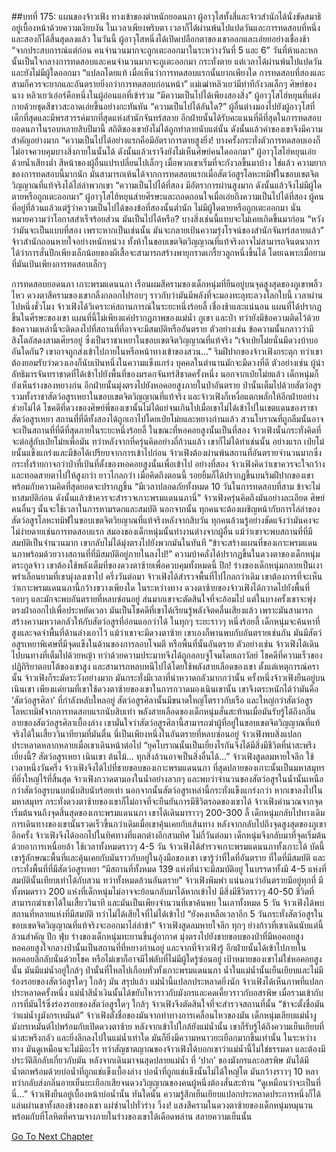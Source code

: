 ##บทที่ 175: แผนของจ้าวเฟิง
ทางเข้าของตำหนักยอดนภา
ผู้อาวุโสทั้งสี่และจ้าวสำนักได้นั่งขัดสมาธิอยู่เบื้องหน้าด้วยความเงียบงัน
ในเวลาเพียงพริบตา เวลาก็ได้ผ่านพ้นไปแปดวันและการทดสอบที่หนึ่งและสองก็ได้สิ้นสุดลงแล้ว
ในวันนี้ ผู้อาวุโสหนึ่งได้เปิดเปลือกตาของเขาออกและเอ่ยยอย่างเชื่องช้า
“จากประสบการณ์แต่ก่อน คนจำนวนมากจะถูกเตะออกมาในระหว่างวันที่ 5 และ 6”
วันที่ห้าและหกนั้นเป็นใจกลางการทดสอบและคนจำนวนมากจะถูเตะออกมา กระทั่งตาย
แต่เวลาได้ผ่านพ้นไปแปดวัน และยังไม่มีผู้ใดออกมา
“แปลกโดยแท้ เมื่อเห็นว่าการทดสอบแรกนั้นยากเพียงใด การทดสอบที่สองและสามก็ควรจะยากและอันตรายยิ่งกว่าการทดสอบก่อนหน้า”
แม่เฒ่าหลิวเยว่มีท่าทีกังวลเล็กๆ
ศิษย์ของนาง หลิวเยว่เอ๋อร์คือหนึ่งในผู้อ่อนแอที่เข้าร่วม
“มีความเป็นไปได้เพียงสองสิ่ง”
ผู้อาวุโสไฮ่หยุนที่แต่งกายด้วยชุดสีขาวสะอาดเอ่ยขึ้นอย่างกะทันหัน
“ความเป็นไปได้อันใด?”
ผู้อื่นต่างมองไปยังผู้อาวุโสที่เด็กที่สุดและมีพรสวรรค์มากที่สุดแห่งสำนักจันทร์สลาย
อีกฝ่ายนั้นได้รับคะแนนที่ดีที่สุดในการทดสอบยอดนภาในรอบหลายสิบปีมานี้
สถิติของเขายังไม่ได้ถูกทำลายนับแต่นั้น ดังนั้นแล้วคำของเขาจึงมีความสำคัญอย่างมาก
“ความเป็นไปได้อย่างแรกคือมีอัตราการตายสูงยิ่ง! บางครั้งกระทั่งตัวการทดสอบเองก็ไม่อาจควบคุมบางสิ่งภายในนั้นได้ ดังนั้นแล้วเราจึงยังไม่เห็นศิษย์คนใดออกมา”
ผู้อาวุโสไฮ่หยุนเอ่ยด้วยน้ำเสียงต่ำ
สีหน้าของผู้อื่นแปรเปลี่ยนไปเล็กๆ เมื่อพวกเขาเริ่มที่จะกังวลขึ้นมาบ้าง
ใช่แล้ว ความยากของการทดสอบนี้มากนัก มันสามารถเห้นได้จากการทดสอบแรกเมื่อสัตว์อสูรโลหะทมิฬในขอบเขตจิตวิญญาณที่แท้จริงได้ไล่ล่าพวกเขา
“ความเป็นไปได้ที่สอง มีอัตราการผ่านสูงมาก ดังนั้นแล้วจึงไม่มีผู้ใดตายหรือถูกเตะออกมา”
ผู้อาวุโสไฮ้หยุนส่ายศีรษะและถอดถอนใจเมื่อเอ่ยถึงความเป็นไปได้ที่สอง
ผู้คนที่อยู่ที่ล้วนแล้วแต่รู้ว่าความเป็นไปได้ของข้อที่สองนั้นต่ำนัก
ไม่มีผู้ใดตายหรือถูกเตะออกมา นั่นหมายความว่าโอกาสสำเร็จร้อยส่วน มันเป็นไปได้หรือ?
บางสิ่งเช่นนี้แทบจะไม่เคยเกิดขึ้นมาก่อน
“หวังว่ามันจะเป็นแบบที่สอง เพราะหากเป็นเช่นนั้น มันจะกลายเป้นความรุ่งโรจน์ของสำนักจันทร์สลายแล้ว”
จ้าวสำนักถอนหายใจอย่างหนักหน่วง
ทั้งห้าในขอบเขตจิตวิญญาณที่แท้จริงอาจไม่สามารถจินตนาการได้ว่าการสั่นปีกเพียงเล็กน้อยของผีเสื้อจะสามารถสร้างพายุกราดเกรี้ยวลูกหนึ่งขึ้นได้ โดยเฉพาะเมื่อยามที่มันเป้นเพียงการทดสอบเล็กๆ

การทดสอบยอดนภา เกาะพรมแดนนภา
เรือนผมสีครามของเด็กหนุ่มที่ยืนอยู่บนจุดสูงสุดของภูเขาพลิ้วไหว ดวงตาสีครามของเขากลิ้งกลอกไปรอบๆ ราวกับว่ามันมีพลังที่จะมองทะลุทะลวงโลกใบนี้
เวลาผ่านไปหนึ่งชั่วโมง จ้าวเฟิงได้วิเคราะห์สถานการณ์ในระยะหนึ่งร้อยลี้
เชื่องช้าและแน่นอน แผนที่ได้ปรากฏขึ้นในศีรษะของเขา แผนที่นี้ไม่เพียงแค่ปรากฏภาพของแม่น้ำ ภูเขา และป่า ทว่ายังมีข้อความติดไว้ด้วย
ข้อความเหล่านี้จะติดลงไปที่สถานที่ที่อาจจะมีสมบัติหรืออันตราย
ตัวอย่างเช่น ข้อความนั้นกลาวว่ามีสิงโตอัสดงสามเศียรอยู่ ซึ่งเป็นราชาเหยาในขอบเขตจิตวิญญาณที่แท้จริง
“เจ้าเป่ยโม่ยนั่นมีดวงบ้าบออันใดกัน? เขาอาจถูกส่งเข้าไปภายในหรือหน้าทางเข้าของสวน...”
ริมฝีปากของจ้าวเฟิงกระตุก ทว่าเขาต้องยอมรับว่าดวงเองก็นับเป้นหนึ่งในความแข็งแกร่ง บุคคลในตำนานมักจะมีดวงที่ดี ตัวอย่างเช่น ผู้นำลัทธิมารจันทราชาดที่ได้เข้าไปยังพื้นที่ของมรดกจันทร์สีชาดครั้งหนึ่ง
นอกจากเป่ยโม่ยแล้ว เด็กหนุ่มก็ยังเห็นร่างของหยางก่น
อีกฝ่ายนั้นมุ่งตรงไปยังหอคอยสูงภายในป่าอันตราย
ป่านั้นเต็มไปด้วยสัตว์อสูรรวมทั้งราชาสัตว์อสูรเหยาในขอบเขตจิตวิญญาณที่แท้จริง และจ้าวเฟิงก็เหงื่อแตกพลั่กให้อีกฝ่ายอย่างช่วยไม่ได้
โชคดีที่ดวงของศิษย์พี่ของเขานั้นไม่ได้แย่จนเกินไปเมื่อเขาไม่ได้เข้าไปในเขตแดนของราชาสัตว์อสูรเหยา
สถานที่ที่ดีทั้งสองได้ถูกเอาไปโดยเป่ยโม่ยและหยางก่านแล้ว สวนโบราณที่ถูกลืมนั้นอาจจะเป็นสถานที่ที่ดีที่สุดภายในระยะหนึ่งร้อยลี้ ในขณะที่หอคอยสูงนั้นเป็นที่สอง
จ้าวเฟิงนั้นกระทั่งคิดที่จะต่อสู้กับเป่ยโม่ยเพื่อมัน ทว่าหลังจากที่ครุ่นคิดอย่างถี่ถ้วนแล้ว เขาก็ไม่ได้ทำเช่นนั้น
อย่างแรก เป่ยโม่ยนั้นแข็งแกร่งและมีข้อได้เปรียบจากการเข้าไปก่อน จ้าวเฟิงต้องผ่านพ้นสถานที่อันตรายจำนวนมากซึ่งกระทั่งร้ายกาจกว่าป่าที่เป้นที่ตั้งของหอคอยสูงนั้นเพื่อเข้าไป
อย่างที่สอง จ้าวเฟิงคิดว่าเขาควรจะใจกว้างและทอดสายตาไปให้สูงกว่า ยาวไกลกว่า
เมื่อคิดถึงตอนนี้ รอยยิ้มก็ได้ปรากฏขึ้นบนริมฝีปากของเขาพร้อมกับความคิดที่สุดยอดจะปรากฏขึ้น
“มีเวลาปลอดภัยทั้งหมด 10 วันในการทดสอบที่สาม ข้าจะไม่หาสมบัติก่อน ดังนั้นแล้วข้าควรจะสำรวจเกาะพรมแดนนภานี่”
จ้าวเฟิงครุ่นคิดถึงมันอย่างละเอียด
ศิษย์คนอื่นๆ นั้นจะใช้เวลาในการหามรดกและสมบัติ
นอกจากนั้น ทุกคนจะต้องเผชิญหน้ากับการไล่ล่าของสัตว์อสูรโลหะทมิฬในขอบเขตจิตวิยญาณที่แท้จริงหลังจากสิบวัน ทุกคนล้วนรู้อย่างชัดแจ้งว่ามันคงจะไม่ง่ายดายเช่นการทดสอบแรก
สมองของเด็กหนุ่มนั้นทำงานต่างจากผู้อื่น แม้ว่าเขาจะพบสถานที่ที่มีสมบัติเป็นจำนวนมาก เขากลับไม่ได้มุ่งตรงไปยังพวกมันในทันที
“ข้าจะสร้างแผนที่ของเกาะพรมแดนนภาพร้อมด้วยวางสถานที่ที่มีสมบัติอยู่ภายในลงไป!”
ความบ้าคลั่งได้ปรากฏขึ้นในดวงตาของเด็กหนุ่มตระกูลจ้าว
เขาต้องใช้พลังเต็มที่ของดวงตาซ้ายเพื่อควบคุมทั้งหมดนี้
ปึก!
ร่างของเด็กหนุ่มกลายเป็นเงาพร่าเลือนยามที่เขามุ่งลงเขาไป
ครึ่งวันต่อมา จ้าวเฟิงได้สำรวจพื้นที่ไปไกลกว่าเดิม
เขาต้องการที่จะเห็นว่าเกาะพรมแดนนภานี้กว้างขวางเพียงใด
ในระหว่างทาง ดวงตาซ้ายของจ้าวเฟิงได้กวาดไปยังพื้นที่รอบๆ และมักจะพบอันตรายที่หลบซ่อนอยู่ ส่นมากเขาจะตัดสินใจที่จะอ้อมไป แต่ในบางครั้งเขาจะพุ่งตรงฝ่าออกไปเพื่อประหยัดเวลา
มันเป็นโชคดีที่เขาได้เรียนรู้พลังจิตคลื่นเสียงแล้ว เพราะมันสามารถสร้างความหวาดกลัวให้กับสัตว์อสูรที่อ่อนแอกว่าได้
ในทุกๆ ระยะราวๆ หนึ่งร้อยลี้ เด็กหนุ่มจะค้นหาที่สูงและจดจำพื้นที่ด้านล่างเอาไว้
แม้ว่าเขาจะมีดวงตาซ้าย เขาเองก็พานพบกับอันตรายเช่นกัน
มันมีสัตว์อสูรเหยาพิเศษที่มีจุดแข็งในด้านของการลอบโจมตี หรือพื้นที่นั้นอันตราย
ตัวอย่างเช่น จ้าวเฟิงได้เดินไปบนทางที่เต็มไปด้วยหญ้า ทว่าด้วยความประมาทจึงได้ถูกลอบจู่โจมโดยเถาวัลย์ โชคดีที่ความเร็วของปฏิกิริยาตอบโต้ของเขาสูง และสามารถหลบหนีไปได้โดยใช้พลังสายเลือดของเขา
ตั้งแต่เหตุการณ์ครานั้น จ้าวเฟิงก็ระมัดระวังอย่างมาก
มันกระทั่งมีเวลาที่น่าหวาดกลัวมากกว่านั้น
ครั้งหนึ่งจ้าวเฟิงยืนอยู่บนเนินเขา เพียงแค่ยามที่เขาใช้ดวงตาซ้ายของเขาในการกวาดมองเนินเขานั้น เขาจึงตระหนักได้ว่ามันคือ ‘สัตว์อสูรศิลา’ ที่กำลังหลับใหลอยู่
สัตว์อสูรศิลานั้นมีขนาดใหญ่โตราวกับเรือ และใหญ่กว่าสัตว์อสูรโลหะทมิฬจากการทดสอบแรกนับสิบเท่า
พลังสายเลือดของเด็กหนุ่มสั่นสะท้านเมื่อมันรับรู้ได้ถึงกลิ่นอายของสัตว์อสูรศิลาเบื้องล่าง
เขามั่นใจว่าสัตว์อสูรศิลานี้สามารถฆ่าผู้ที่อยู่ในขอบเขตจิตวิญญาณที่แท้จริงได้ในเสี้ยววินาทียามที่มันตื่น
นี่เป็นเพียงหนึ่งในอันตรายที่หลบซ่อนอยู่
จ้าวเฟิงพบสิ่งแปลกประหลาดหลากหลายเมื่อเขาเดินหน้าต่อไป
“ยุคโบราณนั้นเป็นเยี่ยงไรกันจึงได้มีสิ่งมีชีวิตที่น่าสะพรึงเยี่ยงนี้? สัตว์อสูรเหยา เนินเขา ต้นไม้... ทุกสิ่งล้วนอาจเป็นสิ่งอื่นได้...”
จ้าวเฟิงสูดลมหายใจลึก
ใช้เวลาหนึ่งวันครึ่ง จ้าวเฟิงจึงได้ไปที่ชายขอบของเกาะพรมแดนนภา
ที่สุดปลายของเกาะนั้นเป็นมหาสมุทรที่ยิ่งใหญ่ไร้ที่สิ้นสุด
จ้าวเฟิงกวาดตามองในน้ำอย่างลวกๆ และพบว่าจำนวนของสัตว์อสูรในน้ำนั้นเหนือกว่าสัตว์อสูรบนบกนับสิบนับร้อยเท่า นอกจากนั้นสัตว์อสูรเหล่านี้กระทั่งแข็งแกร่งกว่า
หากเขาลงไปในมหาสมุทร กระทั่งดวงตาซ้ายของเขาก็ไม่อาจที่จะยืนยันการมีชีวิตรอดของเขาได้
จ้าวเฟิงคำนวณจากจุดเริ่มต้นจนถึงจุดสิ้นสุดของเกาะพรมแดนนภา เขาได้เดินมาราวๆ 200-300 ลี้
เด็กหนุ่มกลับไปทางเดิม การเดินทางของเขานั้นรวดเร็วขึ้นกว่าเดิมเมื่อเขาคุ้นเคยกับเส้นทาง
หลังจากกลับไปถึงจุดสูงสุดของภูเขาอีกครั้ง จ้าวเฟิงจึงได้ออกไปในทิศทางที่แตกต่างอีกสามทิศ
ไม่กี่วันต่อมา เด็กหนุ่มจึงกลับมาที่จุดเริ่มต้นด้วยอาการเหนื่อยล้า
ใช้เวลาทั้งหมดราวๆ 4-5 วัน จ้าวเฟิงได้สำรวจเกาะพรมแดนนภาทั้งเกาะได้
บัดนี้เขารู้ลักษณะพื้นที่และคุ้นเคยกับมันราวกับอยู่ในอุ้งมือของเขา เขารู้ว่าที่ใดที่อันตราย ที่ใดที่มีสมบัติ และกระทั่งพื้นที่ที่มีสัตว์อสูรเหยา
“มีสถานที่ทั้งหมด 139 แห่งที่น่าจะมีสมบัติอยู่ ในบรรดาทั้งมี 4-5 แห่งที่สมบัตินั้นเทียบเท่าได้กับสวน ทว่าทั้งหมดล้วนอันตราย”
จ้าวเฟิงพึมพำ
แน่นอนว่าอันตรายมีอยู่ทุกที่ มีทั้งหมดราว 200 แห่งที่เด็กหนุ่มไม่อาจจะย้อนกลับมาได้หากเข้าไป
มีสิ่งมีชีวิตราวๆ 40-50 ชีวิตที่สามารถฆ่าเขาได้ในเสี้ยววินาที และมันเป็นเพียงจำนวนที่เขาค้นพบ
ในเลาทั้งหมด 5 วัน จ้าวเฟิงได้พบสถานที่หลายแห่งที่มีสมบัติ ทว่าไม่ได้เสียใจที่ไม่ได้เข้าไป
“ยังคงเหลือเวลาอีก 5 วันกระทั่งสัตว์อสูรในขอบเขตจิตวิญญาณที่แท้จริงจะออกมาไล่ล่าข้า”
จ้าวเฟิงสูดลมหายใจลึก
ทุกๆ ย่างก้าวที่เขาเดินนับแต่นี้ล้วนสำคัญ
ปึก ฟุ่บ
ร่างของเด็กหนุ่มทะยานขึ้นสู่อากาศ มุ่งตรงไปยังชายขอบของป่าที่มีหอคอยสูง
หอคอยสูงใจกลางป่านั้นเป็นสถานที่ที่หยางก่านอยู่ และจากที่จ้าวเฟิงรู้ อีกฝ่ายนั้นได้เข้าไปภายในหอคอยลึกลับนั่นด้วยโชค หรือไม่เขาก็อาจมีไพ่ลับที่ไม่มีผู้ใดรู้ซ่อนอยู่
เป้าหมายของเขาไม่ใช่หอคอยสูงนั้น
มันมีแม่น้ำอยู่ใกล้ๆ ป่านั้นที่ไหลไปเกือบทั่วทั้งเกาะพรมแดนนภา
น้ำในแม่น้ำนั้นเย็นเยียบและไม่มีร่องรอยของสัตว์อสูรใดๆ ใกล้ๆ มัน
สรุปแล้ว แม่น้ำนี้แปลกประหลาดยิ่งนัก
จ้าวเฟิงได้เห็นภาพที่แปลกประหลาดครั้งหนึ่ง แม่น้ำสีน้ำเงินนั้นได้ขยับไหวราวกับมังกรและคดเคี้ยวราวกับอสรพิษ
เมื่อรวมเข้ากับการที่มันไร้ซึ่งร่องรอยของสัตว์อสูรใดๆ ใกล้ๆ จ้าวเฟิงจึงตัดสินใจที่จะสำรวจสถานที่นั้น
“ข้าจะตั้งชื่อมันว่าแม่น้ำงูมังกรเหมันต์”
จ้าวเฟิงตั้งชื่อของมันจากท่าทางการเคลื่อนไหวของมัน
เด็กหนุ่มเลียบแม่น้ำงูมังกรเหมันต์ไปพร้อมกับเปิดดวงตาซ้าย
หลังจากเข้าไปใกล้ยังแม่น้ำนั้น เขาก็รับรู้ได้ถึงความเย็นเยียบที่น่าสะพรึงกลัว และยิ่งลึกลงไปในแม่น้ำเท่าใด มันก็ยิ่งมีความหนาวยะเยือกมากขึ้นเท่านั้น
ในระหว่างทาง มันดูเหมือนจะไม่มีอะไร ทว่าสัญชาตญาณของจ้าวเฟิงได้บอกเขาว่าแม่น้ำนี้ไม่ใช่ธรรมดา และต้องมีประวัติลึกลับเกี่ยวกับมัน
หลังจากเดินมาจนสุดปลายแม่น้ำ ที่ ‘ปาก’ ของมังกรและอสรพิษ มันได้มีน้ำตกพร้อมด้วยบ่อน้ำที่ถูกแช่แข็งเบื้องล่าง
บ่อน้ำที่ถูกแช่แข็งนั้นไม่ได้ใหญ่โต มันกว้างราวๆ 10 หลา ทว่ากลับส่งกลิ่นอายเย็นยะเยือกเสียจนดวงวิญญาณของคนผู้หนึ่งต้องสั่นสะท้าน
“ดูเหมือนว่าจะเป็นที่นี่...”
จ้าวเฟิงยืนอยู่เบื้องหน้าบ่อน้ำนั้น
ทันใดนั้น ความรู้สึกเย็นเยียบแปลกประหลาดประการหนึ่งก็ได้แล่นผ่านขาทั้งสองข้างของเขา แผ่ซ่านไปทั่วร่าง
วิ้งง!
แสงสีครามในดวงตาซ้ายของเด็กหนุ่มหมุนวนพร้อมกับที่โลหิตที่ครามจางภายในร่างของเขาได้เดือดพล่าน สลายความเย็นนั้น



[Go To Next Chapter]( ./176.md)